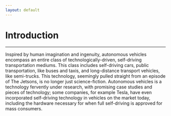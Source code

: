 ```yaml
---
layout: default
---
```


# Introduction
---------

Inspired by human imagination and ingenuity, autonomous vehicles encompass an entire class of technologically-driven, self-driving transportation mediums. This class includes self-driving cars, public transportation, like buses and taxis, and long-distance transport vehicles, like semi-trucks. This technology, seemingly pulled straight from an episode of The Jetsons, is no longer just science-fiction. Autonomous vehicles is a technology fervently under research, with promising case studies and pieces of technology; some companies, for example Tesla, have even incorporated self-driving technology in vehicles on the market today, including the hardware necessary for when full self-driving is approved for mass consumers.
